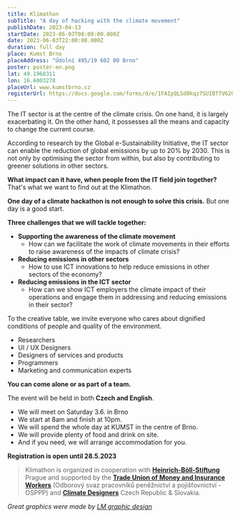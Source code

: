 ```yaml
---
title: Klimathon
subTitle: "A day of hacking with the climate movement"
publishDate: 2023-04-13
startDate: 2023-06-03T08:00:00.000Z
date: 2023-06-03T22:00:00.000Z
duration: full day
place: Kumst Brno
placeAddress: "Údolní 495/19 602 00 Brno"
poster: poster-en.png
lat: 49.1968311
lon: 16.6003278
placeUrl: www.kumstbrno.cz
registerUrl: https://docs.google.com/forms/d/e/1FAIpQLSd0kqz7SUIBTfV62QZn_BpR_FngMvyMnS_nK2uQH--I1yqwpg/viewform
---
```

The IT sector is at the centre of the climate crisis.
On one hand, it is largely exacerbating it.
On the other hand, it possesses all the means and capacity to change the current course.

According to research by the Global e-Sustainability Initiative,
the IT sector can enable the reduction of global emissions by up to 20% by 2030.
This is not only by optimising the sector from within, but also by contributing to greener solutions in other sectors.

**What impact can it have, when people from the IT field join together?**
That's what we want to find out at the Klimathon.

**One day of a climate hackathon is not enough to solve this crisis.**
But one day is a good start.

**Three challenges that we will tackle together:**

- **Supporting the awareness of the climate movement**
    - How can we facilitate the work of climate movements in their efforts to raise awareness of the impacts of climate crisis?
- **Reducing emissions in other sectors**
    - How to use ICT innovations to help reduce emissions in other sectors of the economy?
- **Reducing emissions in the ICT sector**
    - How can we show ICT employers the climate impact of their operations and engage them in addressing and reducing emissions in their sector?

To the creative table, we invite everyone who cares about dignified conditions of people and quality of the environment.

- Researchers
- UI / UX Designers
- Designers of services and products
- Programmers
- Marketing and communication experts

**You can come alone or as part of a team.**

The event will be held in both **Czech and English**.

- We will meet on Saturday 3.6. in Brno
- We start at 8am and finish at 10pm.
- We will spend the whole day at KUMST in the centre of Brno.
- We will provide plenty of food and drink on site.
- And if you need, we will arrange accommodation for you.

**Registration is open until 28.5.2023**

> Klimathon is organized in cooperation with [**Heinrich-Böll-Stiftung**](https://cz.boell.org/) Prague
> and supported by the [**Trade Union of Money and Insurance Workers**](https://www.osppp.cz/) (Odborový svaz pracovníků peněžnictví a pojišťovnictví - OSPPP)
> and [**Climate Designers**](https://www.climatedesigners.org/chapters) Czech Republic & Slovakia.

*Great graphics were made by [LM graphic design](https://www.lenkamareckova.com/)*
